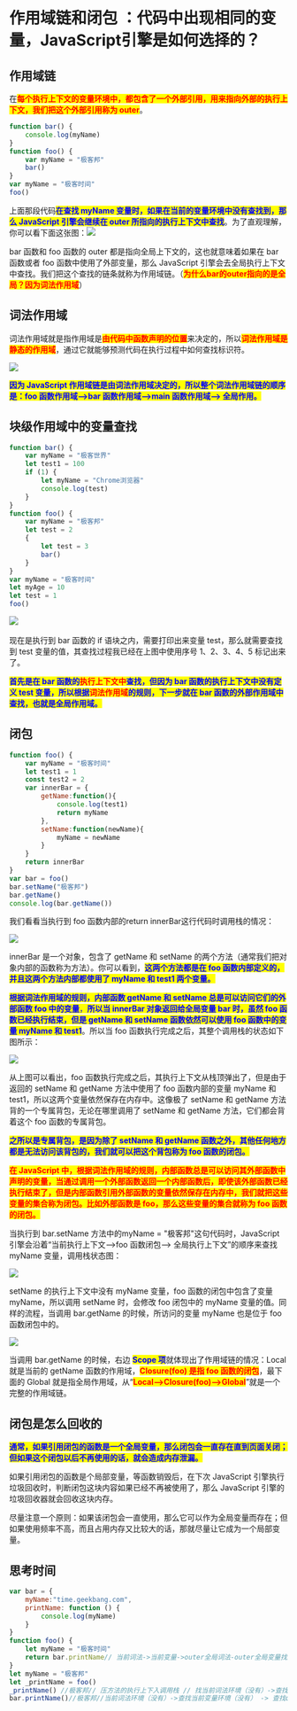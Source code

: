 # 作用域链和闭包 ：代码中出现相同的变量，JavaScript引擎是如何选择的？

## ​作用域链

在<mark style="color:red;">**每个执行上下文的变量环境中，都包含了一个外部引用，用来指向外部的执行上下文，我们把这个外部引用称为 outer**</mark>。

```javascript
function bar() {
    console.log(myName)
}
function foo() {
    var myName = "极客邦"
    bar()
}
var myName = "极客时间"
foo()
```

上面那段代码<mark style="color:blue;">**在查找 myName 变量时，如果在当前的变量环境中没有查找到，那么 JavaScript 引擎会继续在 outer 所指向的执行上下文中查找**</mark>。为了直观理解，你可以看下面这张图：![](<../../.gitbook/assets/image (85).png>)

bar 函数和 foo 函数的 outer 都是指向全局上下文的，这也就意味着如果在 bar 函数或者 foo 函数中使用了外部变量，那么 JavaScript 引擎会去全局执行上下文中查找。我们把这个查找的链条就称为作用域链。（<mark style="color:red;">**为什么bar的outer指向的是全局？因为词法作用域**</mark>）

## 词法作用域

词法作用域就是指作用域是<mark style="color:red;">**由代码中函数声明的位置**</mark>来决定的，所以<mark style="color:red;">**词法作用域是静态的作用域**</mark>，通过它就能够预测代码在执行过程中如何查找标识符。

![](<../../.gitbook/assets/image (82).png>)

<mark style="color:blue;">**因为 JavaScript 作用域链是由词法作用域决定的，所以整个词法作用域链的顺序是：foo 函数作用域—>bar 函数作用域—>main 函数作用域—> 全局作用。**</mark>

## 块级作用域中的变量查找

```javascript
function bar() {
    var myName = "极客世界"
    let test1 = 100
    if (1) {
        let myName = "Chrome浏览器"
        console.log(test)
    }
}
function foo() {
    var myName = "极客邦"
    let test = 2
    {
        let test = 3
        bar()
    }
}
var myName = "极客时间"
let myAge = 10
let test = 1
foo()
```

​![](<../../.gitbook/assets/image (67).png>)

现在是执行到 bar 函数的 if 语块之内，需要打印出来变量 test，那么就需要查找到 test 变量的值，其查找过程我已经在上图中使用序号 1、2、3、4、5 标记出来了。

<mark style="color:blue;">**首先是在 bar 函数的**</mark><mark style="color:red;">**执行上下文中**</mark><mark style="color:blue;">**查找，但因为 bar 函数的执行上下文中没有定义 test 变量，所以根据**</mark><mark style="color:red;">**词法作用域**</mark><mark style="color:blue;">**的规则，下一步就在 bar 函数的外部作用域中查找，也就是全局作用域。**</mark>

## 闭包

```javascript
function foo() {
    var myName = "极客时间"
    let test1 = 1
    const test2 = 2
    var innerBar = {
        getName:function(){
            console.log(test1)
            return myName
        },
        setName:function(newName){
            myName = newName
        }
    }
    return innerBar
}
var bar = foo()
bar.setName("极客邦")
bar.getName()
console.log(bar.getName())
```

我们看看当执行到 foo 函数内部的return innerBar这行代码时调用栈的情况：

![](<../../.gitbook/assets/image (78) (1).png>)

innerBar 是一个对象，包含了 getName 和 setName 的两个方法（通常我们把对象内部的函数称为方法）。你可以看到，<mark style="color:blue;">**这两个方法都是在 foo 函数内部定义的，并且这两个方法内部都使用了 myName 和 test1 两个变量。**</mark>

<mark style="color:blue;">**根据词法作用域的规则，内部函数 getName 和 setName 总是可以访问它们的外部函数 foo 中的变量**</mark><mark style="color:blue;">，</mark><mark style="color:blue;">**所以当 innerBar 对象返回给全局变量 bar 时，虽然 foo 函数已经执行结束，但是 getName 和 setName 函数依然可以使用 foo 函数中的变量 myName 和 test1**</mark>。所以当 foo 函数执行完成之后，其整个调用栈的状态如下图所示：

![](<../../.gitbook/assets/image (66).png>)

从上图可以看出，foo 函数执行完成之后，其执行上下文从栈顶弹出了，但是由于返回的 setName 和 getName 方法中使用了 foo 函数内部的变量 myName 和 test1，所以这两个变量依然保存在内存中。这像极了 setName 和 getName 方法背的一个专属背包，无论在哪里调用了 setName 和 getName 方法，它们都会背着这个 foo 函数的专属背包。

<mark style="color:blue;">**之所以是专属背包，是因为除了 setName 和 getName 函数之外，其他任何地方都是无法访问该背包的，我们就可以把这个背包称为 foo 函数的闭包。**</mark>

<mark style="color:red;">**在 JavaScript 中，根据词法作用域的规则，内部函数总是可以访问其外部函数中声明的变量，当通过调用一个外部函数返回一个内部函数后，即使该外部函数已经执行结束了，但是内部函数引用外部函数的变量依然保存在内存中，我们就把这些变量的集合称为闭包。比如外部函数是 foo，那么这些变量的集合就称为 foo 函数的闭包。**</mark>

当执行到 bar.setName 方法中的myName = "极客邦"这句代码时，JavaScript 引擎会沿着“当前执行上下文–>foo 函数闭包–> 全局执行上下文”的顺序来查找 myName 变量，调用栈状态图：

![](<../../.gitbook/assets/image (81).png>)

setName 的执行上下文中没有 myName 变量，foo 函数的闭包中包含了变量 myName，所以调用 setName 时，会修改 foo 闭包中的 myName 变量的值。同样的流程，当调用 bar.getName 的时候，所访问的变量 myName 也是位于 foo 函数闭包中的。

![](<../../.gitbook/assets/image (87).png>)

当调用 bar.getName 的时候，右边 <mark style="color:blue;">**Scope 项**</mark>就体现出了作用域链的情况：Local 就是当前的 getName 函数的作用域，<mark style="color:red;">**Closure(foo) 是指 foo 函数的闭包**</mark>，最下面的 Global 就是指全局作用域，从“<mark style="color:red;">**Local–>Closure(foo)–>Global**</mark>”就是一个完整的作用域链。

## 闭包是怎么回收的

<mark style="color:blue;">**通常，如果引用闭包的函数是一个全局变量，那么闭包会一直存在直到页面关闭；但如果这个闭包以后不再使用的话，就会造成内存泄漏。**</mark>

如果引用闭包的函数是个局部变量，等函数销毁后，在下次 JavaScript 引擎执行垃圾回收时，判断闭包这块内容如果已经不再被使用了，那么 JavaScript 引擎的垃圾回收器就会回收这块内存。

尽量注意一个原则：如果该闭包会一直使用，那么它可以作为全局变量而存在；但如果使用频率不高，而且占用内存又比较大的话，那就尽量让它成为一个局部变量。

## 思考时间

```javascript
var bar = {
    myName:"time.geekbang.com",
    printName: function () {
        console.log(myName)
    }    
}
function foo() {
    let myName = "极客时间"
    return bar.printName// 当前词法->当前变量->outer全局词法-outer全局变量找到bar
}
let myName = "极客邦"
let _printName = foo()
_printName() //极客邦// 压方法的执行上下入调用栈 // 找当前词法环境（没有）->查找当前变量环境（没有） -> 查找outer全局词法环境（找到了）
bar.printName()//极客邦//当前词法环境（没有）->查找当前变量环境（没有） -> 查找outer全局词法环境（找到了）
```

